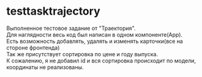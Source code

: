 # testtasktrajectory  
  
Выполненное тестовое задание от "Траектория".  
Для наглядности весь код был написан в одном компоненте(App).  
Есть возможность добавлять, удалять и изменять карточки(все на стороне фронтенда)  
Так же присутствует сортировка по цене и году выпуска.  
К сожалению, я не добавил id и вся сортировка происходит по модели, координаты не реализованы.
